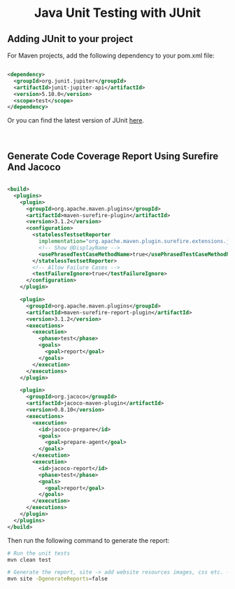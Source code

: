 <h1 align="center">Java Unit Testing with JUnit</h1>

## Adding JUnit to your project

For Maven projects, add the following dependency to your pom.xml file:

```xml

<dependency>
  <groupId>org.junit.jupiter</groupId>
  <artifactId>junit-jupiter-api</artifactId>
  <version>5.10.0</version>
  <scope>test</scope>
</dependency>
```

Or you can find the latest version of
JUnit [here](https://mvnrepository.com/artifact/org.junit.jupiter/junit-jupiter-api).

<br />

## Generate Code Coverage Report Using Surefire And Jacoco

```xml

<build>
  <plugins>
    <plugin>
      <groupId>org.apache.maven.plugins</groupId>
      <artifactId>maven-surefire-plugin</artifactId>
      <version>3.1.2</version>
      <configuration>
        <statelessTestsetReporter
          implementation="org.apache.maven.plugin.surefire.extensions.junit5.JUnit5Xml30StatelessReporter">
          <!-- Show @DisplayName -->
          <usePhrasedTestCaseMethodName>true</usePhrasedTestCaseMethodName>
        </statelessTestsetReporter>
        <!-- Allow Failure Cases -->
        <testFailureIgnore>true</testFailureIgnore>
      </configuration>
    </plugin>

    <plugin>
      <groupId>org.apache.maven.plugins</groupId>
      <artifactId>maven-surefire-report-plugin</artifactId>
      <version>3.1.2</version>
      <executions>
        <execution>
          <phase>test</phase>
          <goals>
            <goal>report</goal>
          </goals>
        </execution>
      </executions>
    </plugin>

    <plugin>
      <groupId>org.jacoco</groupId>
      <artifactId>jacoco-maven-plugin</artifactId>
      <version>0.8.10</version>
      <executions>
        <execution>
          <id>jacoco-prepare</id>
          <goals>
            <goal>prepare-agent</goal>
          </goals>
        </execution>
        <execution>
          <id>jacoco-report</id>
          <phase>test</phase>
          <goals>
            <goal>report</goal>
          </goals>
        </execution>
      </executions>
    </plugin>
  </plugins>
</build>
```

Then run the following command to generate the report:

```bash
# Run the unit tests
mvn clean test

# Generate the report, site -> add website resources images, css etc. -DgenerateReports=false -> don't overwrite the existing reports
mvn site -DgenerateReports=false
```